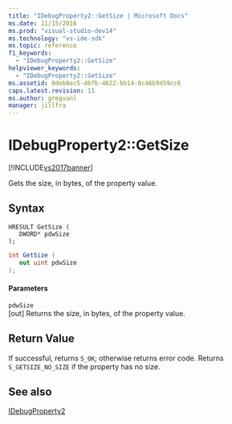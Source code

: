 ```yaml
---
title: "IDebugProperty2::GetSize | Microsoft Docs"
ms.date: 11/15/2016
ms.prod: "visual-studio-dev14"
ms.technology: "vs-ide-sdk"
ms.topic: reference
f1_keywords: 
  - "IDebugProperty2::GetSize"
helpviewer_keywords: 
  - "IDebugProperty2::GetSize"
ms.assetid: 0deb8ec5-d6fb-4622-bb14-0c46b9459cc6
caps.latest.revision: 11
ms.author: gregvanl
manager: jillfra
---
```

# IDebugProperty2::GetSize
[!INCLUDE[vs2017banner](../../../includes/vs2017banner.md)]

Gets the size, in bytes, of the property value.  
  
## Syntax  
  
```cpp#  
HRESULT GetSize (   
   DWORD* pdwSize  
);  
```  
  
```csharp  
int GetSize (   
   out uint pdwSize  
);  
```  
  
#### Parameters  
 `pdwSize`  
 [out] Returns the size, in bytes, of the property value.  
  
## Return Value  
 If successful, returns `S_OK`; otherwise returns error code. Returns `S_GETSIZE_NO_SIZE` if the property has no size.  
  
## See also  
 [IDebugProperty2](../../../extensibility/debugger/reference/idebugproperty2.md)
